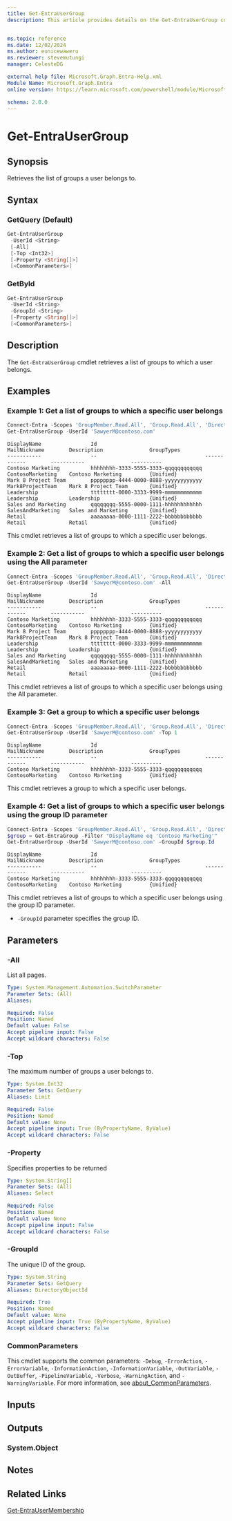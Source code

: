 ```yaml
---
title: Get-EntraUserGroup
description: This article provides details on the Get-EntraUserGroup command.


ms.topic: reference
ms.date: 12/02/2024
ms.author: eunicewaweru
ms.reviewer: stevemutungi
manager: CelesteDG

external help file: Microsoft.Graph.Entra-Help.xml
Module Name: Microsoft.Graph.Entra
online version: https://learn.microsoft.com/powershell/module/Microsoft.Graph.Entra/Get-EntraUserGroup

schema: 2.0.0
---
```


# Get-EntraUserGroup

## Synopsis

Retrieves the list of groups a user belongs to.

## Syntax

### GetQuery (Default)

```powershell
Get-EntraUserGroup
 -UserId <String>
 [-All]
 [-Top <Int32>]
 [-Property <String[]>]
 [<CommonParameters>]
```

### GetById

```powershell
Get-EntraUserGroup
 -UserId <String>
 -GroupId <String>
 [-Property <String[]>]
 [<CommonParameters>]
```

## Description

The `Get-EntraUserGroup` cmdlet retrieves a list of groups to which a user belongs.

## Examples

### Example 1: Get a list of groups to which a specific user belongs

```powershell
Connect-Entra -Scopes 'GroupMember.Read.All', 'Group.Read.All', 'Directory.Read.All'
Get-EntraUserGroup -UserId 'SawyerM@contoso.com'
```

```Output
DisplayName                Id                                   MailNickname        Description               GroupTypes
-----------                --                                   ------------        -----------               ----------
Contoso Marketing          hhhhhhhh-3333-5555-3333-qqqqqqqqqqqq ContosoMarketing    Contoso Marketing         {Unified}
Mark 8 Project Team        pppppppp-4444-0000-8888-yyyyyyyyyyyy  Mark8ProjectTeam    Mark 8 Project Team       {Unified}
Leadership                 tttttttt-0000-3333-9999-mmmmmmmmmmmm  Leadership          Leadership                {Unified}
Sales and Marketing        qqqqqqqq-5555-0000-1111-hhhhhhhhhhhh  SalesAndMarketing   Sales and Marketing       {Unified}
Retail                     aaaaaaaa-0000-1111-2222-bbbbbbbbbbbb  Retail              Retail                    {Unified}  
```

This cmdlet retrieves a list of groups to which a specific user belongs.  

### Example 2: Get a list of groups to which a specific user belongs using the All parameter

```powershell
Connect-Entra -Scopes 'GroupMember.Read.All', 'Group.Read.All', 'Directory.Read.All'
Get-EntraUserGroup -UserId 'SawyerM@contoso.com' -All
```

```Output
DisplayName                Id                                   MailNickname        Description               GroupTypes
-----------                --                                   ------------        -----------               ----------
Contoso Marketing          hhhhhhhh-3333-5555-3333-qqqqqqqqqqqq ContosoMarketing    Contoso Marketing         {Unified}
Mark 8 Project Team        pppppppp-4444-0000-8888-yyyyyyyyyyyy  Mark8ProjectTeam    Mark 8 Project Team       {Unified}
Leadership                 tttttttt-0000-3333-9999-mmmmmmmmmmmm  Leadership          Leadership                {Unified}
Sales and Marketing        qqqqqqqq-5555-0000-1111-hhhhhhhhhhhh  SalesAndMarketing   Sales and Marketing       {Unified}
Retail                     aaaaaaaa-0000-1111-2222-bbbbbbbbbbbb  Retail              Retail                    {Unified}  
```

This cmdlet retrieves a list of groups to which a specific user belongs using the All parameter.  

### Example 3: Get a group to which a specific user belongs

```powershell
Connect-Entra -Scopes 'GroupMember.Read.All', 'Group.Read.All', 'Directory.Read.All'
Get-EntraUserGroup -UserId 'SawyerM@contoso.com' -Top 1
```

```Output
DisplayName                Id                                   MailNickname        Description               GroupTypes
-----------                --                                   ------------        -----------               ----------
Contoso Marketing          hhhhhhhh-3333-5555-3333-qqqqqqqqqqqq ContosoMarketing    Contoso Marketing         {Unified}  
```

This cmdlet retrieves a group to which a specific user belongs.

### Example 4: Get a list of groups to which a specific user belongs using the group ID parameter

```powershell
Connect-Entra -Scopes 'GroupMember.Read.All', 'Group.Read.All', 'Directory.Read.All'
$group = Get-EntraGroup -Filter "DisplayName eq 'Contoso Marketing'"
Get-EntraUserGroup -UserId 'SawyerM@contoso.com' -GroupId $group.Id
```

```Output
DisplayName                Id                                   MailNickname        Description               GroupTypes
-----------                --                                   ------------        -----------               ----------
Contoso Marketing          hhhhhhhh-3333-5555-3333-qqqqqqqqqqqq ContosoMarketing    Contoso Marketing         {Unified}
```

This cmdlet retrieves a list of groups to which a specific user belongs using the group ID parameter.

- `-GroupId` parameter specifies the group ID.

## Parameters

### -All

List all pages.

```yaml
Type: System.Management.Automation.SwitchParameter
Parameter Sets: (All)
Aliases:

Required: False
Position: Named
Default value: False
Accept pipeline input: False
Accept wildcard characters: False
```

### -Top

The maximum number of groups a user belongs to.

```yaml
Type: System.Int32
Parameter Sets: GetQuery
Aliases: Limit

Required: False
Position: Named
Default value: None
Accept pipeline input: True (ByPropertyName, ByValue)
Accept wildcard characters: False
```

### -Property

Specifies properties to be returned

```yaml
Type: System.String[]
Parameter Sets: (All)
Aliases: Select

Required: False
Position: Named
Default value: None
Accept pipeline input: False
Accept wildcard characters: False
```

### -GroupId

The unique ID of the group.

```yaml
Type: System.String
Parameter Sets: GetQuery
Aliases: DirectoryObjectId

Required: True
Position: Named
Default value: None
Accept pipeline input: True (ByPropertyName, ByValue)
Accept wildcard characters: False
```

### CommonParameters

This cmdlet supports the common parameters: `-Debug`, `-ErrorAction`, `-ErrorVariable`, `-InformationAction`, `-InformationVariable`, `-OutVariable`, `-OutBuffer`, `-PipelineVariable`, `-Verbose`, `-WarningAction`, and `-WarningVariable`. For more information, see [about_CommonParameters](https://go.microsoft.com/fwlink/?LinkID=113216).

## Inputs

## Outputs

### System.Object

## Notes

## Related Links

[Get-EntraUserMembership](Get-EntraUserMembership.md)
